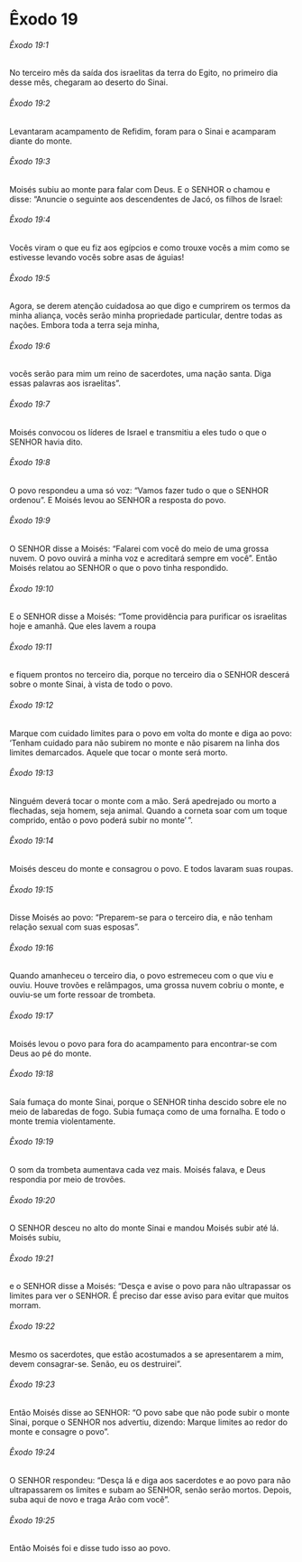 # Êxodo 19

###### Êxodo 19:1

No terceiro mês da saída dos israelitas da terra do Egito, no primeiro dia desse mês, chegaram ao deserto do Sinai.

###### Êxodo 19:2

Levantaram acampamento de Refidim, foram para o Sinai e acamparam diante do monte.

###### Êxodo 19:3

Moisés subiu ao monte para falar com Deus. E o SENHOR o chamou e disse: “Anuncie o seguinte aos descendentes de Jacó, os filhos de Israel:

###### Êxodo 19:4

Vocês viram o que eu fiz aos egípcios e como trouxe vocês a mim como se estivesse levando vocês sobre asas de águias!

###### Êxodo 19:5

Agora, se derem atenção cuidadosa ao que digo e cumprirem os termos da minha aliança, vocês serão minha propriedade particular, dentre todas as nações. Embora toda a terra seja minha,

###### Êxodo 19:6

vocês serão para mim um reino de sacerdotes, uma nação santa. Diga essas palavras aos israelitas”.

###### Êxodo 19:7

Moisés convocou os líderes de Israel e transmitiu a eles tudo o que o SENHOR havia dito.

###### Êxodo 19:8

O povo respondeu a uma só voz: “Vamos fazer tudo o que o SENHOR ordenou”. E Moisés levou ao SENHOR a resposta do povo.

###### Êxodo 19:9

O SENHOR disse a Moisés: “Falarei com você do meio de uma grossa nuvem. O povo ouvirá a minha voz e acreditará sempre em você”. Então Moisés relatou ao SENHOR o que o povo tinha respondido.

###### Êxodo 19:10

E o SENHOR disse a Moisés: “Tome providência para purificar os israelitas hoje e amanhã. Que eles lavem a roupa

###### Êxodo 19:11

e fiquem prontos no terceiro dia, porque no terceiro dia o SENHOR descerá sobre o monte Sinai, à vista de todo o povo.

###### Êxodo 19:12

Marque com cuidado limites para o povo em volta do monte e diga ao povo: ‘Tenham cuidado para não subirem no monte e não pisarem na linha dos limites demarcados. Aquele que tocar o monte será morto.

###### Êxodo 19:13

Ninguém deverá tocar o monte com a mão. Será apedrejado ou morto a flechadas, seja homem, seja animal. Quando a corneta soar com um toque comprido, então o povo poderá subir no monte’ ”.

###### Êxodo 19:14

Moisés desceu do monte e consagrou o povo. E todos lavaram suas roupas.

###### Êxodo 19:15

Disse Moisés ao povo: “Preparem-se para o terceiro dia, e não tenham relação sexual com suas esposas”.

###### Êxodo 19:16

Quando amanheceu o terceiro dia, o povo estremeceu com o que viu e ouviu. Houve trovões e relâmpagos, uma grossa nuvem cobriu o monte, e ouviu-se um forte ressoar de trombeta.

###### Êxodo 19:17

Moisés levou o povo para fora do acampamento para encontrar-se com Deus ao pé do monte.

###### Êxodo 19:18

Saía fumaça do monte Sinai, porque o SENHOR tinha descido sobre ele no meio de labaredas de fogo. Subia fumaça como de uma fornalha. E todo o monte tremia violentamente.

###### Êxodo 19:19

O som da trombeta aumentava cada vez mais. Moisés falava, e Deus respondia por meio de trovões.

###### Êxodo 19:20

O SENHOR desceu no alto do monte Sinai e mandou Moisés subir até lá. Moisés subiu,

###### Êxodo 19:21

e o SENHOR disse a Moisés: “Desça e avise o povo para não ultrapassar os limites para ver o SENHOR. É preciso dar esse aviso para evitar que muitos morram.

###### Êxodo 19:22

Mesmo os sacerdotes, que estão acostumados a se apresentarem a mim, devem consagrar-se. Senão, eu os destruirei”.

###### Êxodo 19:23

Então Moisés disse ao SENHOR: “O povo sabe que não pode subir o monte Sinai, porque o SENHOR nos advertiu, dizendo: Marque limites ao redor do monte e consagre o povo”.

###### Êxodo 19:24

O SENHOR respondeu: “Desça lá e diga aos sacerdotes e ao povo para não ultrapassarem os limites e subam ao SENHOR, senão serão mortos. Depois, suba aqui de novo e traga Arão com você”.

###### Êxodo 19:25

Então Moisés foi e disse tudo isso ao povo.

